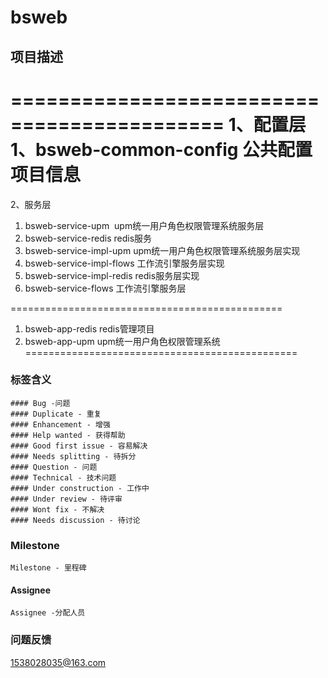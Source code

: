 # bsweb
## 项目描述

============================================
1、配置层
 1、bsweb-common-config 公共配置项目信息
 ============================================
 2、服务层
 1. bsweb-service-upm   upm统一用户角色权限管理系统服务层
 2. bsweb-service-redis redis服务
 3. bsweb-service-impl-upm upm统一用户角色权限管理系统服务层实现
 4. bsweb-service-impl-flows 工作流引擎服务层实现
 5. bsweb-service-impl-redis redis服务层实现
 6. bsweb-service-flows 工作流引擎服务层
 
 ===============================================
 1. bsweb-app-redis redis管理项目
 2. bsweb-app-upm upm统一用户角色权限管理系统
 ===============================================
 
 
### 标签含义

    #### Bug -问题
    #### Duplicate - 重复
    #### Enhancement - 增强
    #### Help wanted - 获得帮助
    #### Good first issue - 容易解决
    #### Needs splitting - 待拆分
    #### Question - 问题
    #### Technical - 技术问题
    #### Under construction - 工作中
    #### Under review - 待评审
    #### Wont fix - 不解决
    #### Needs discussion - 待讨论

### Milestone

    Milestone - 里程碑

#### Assignee

    Assignee -分配人员


 
 ### 问题反馈
 1538028035@163.com
 


 
